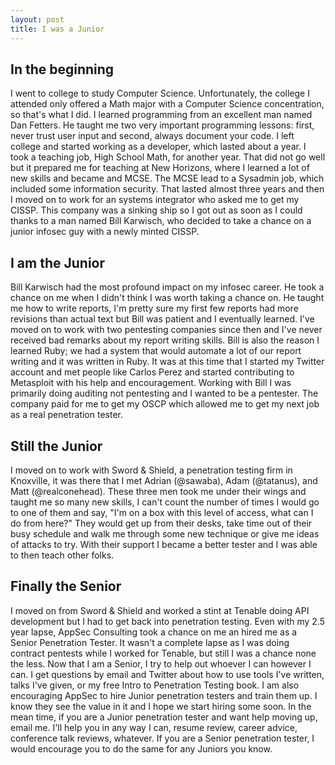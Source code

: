 ```yaml
---
layout: post
title: I was a Junior
---
```


## In the beginning
I went to college to study Computer Science. Unfortunately, the college I attended only offered a Math major with a Computer Science concentration, so that's what I did. I learned programming from an excellent man named Dan Fetters. He taught me two very important programming lessons: first, never trust user input and second, always document your code. I left college and started working as a developer, which lasted about a year. I took a teaching job, High School Math, for another year. That did not go well but it prepared me for teaching at New Horizons, where I learned a lot of new skills and became and MCSE. The MCSE lead to a Sysadmin job, which included some information security. That lasted almost three years and then I moved on to work for an systems integrator who asked me to get my CISSP. This company was a sinking ship so I got out as soon as I could thanks to a man named Bill Karwisch, who decided to take a chance on a junior infosec guy with a newly minted CISSP.

## I am the Junior
Bill Karwisch had the most profound impact on my infosec career. He took a chance on me when I didn't think I was worth taking a chance on. He taught me how to write reports, I'm pretty sure my first few reports had more revisions than actual text but Bill was patient and I eventually learned. I've moved on to work with two pentesting companies since then and I've never received bad remarks about my report writing skills. Bill is also the reason I learned Ruby; we had a system that would automate a lot of our report writing and it was written in Ruby. It was at this time that I started my Twitter account and met people like Carlos Perez and started contributing to Metasploit with his help and encouragement. Working with Bill I was primarily doing auditing not pentesting and I wanted to be a pentester. The company paid for me to get my OSCP which allowed me to get my next job as a real penetration tester.

## Still the Junior
I moved on to work with Sword & Shield, a penetration testing firm in Knoxville, it was there that I met Adrian (@sawaba), Adam (@tatanus), and Matt (@realconehead). These three men took me under their wings and taught me so many new skills, I can't count the number of times I would go to one of them and say, "I'm on a box with this level of access, what can I do from here?" They would get up from their desks, take time out of their busy schedule and walk me through some new technique or give me ideas of attacks to try. With their support I became a better tester and I was able to then teach other folks.

## Finally the Senior
I moved on from Sword & Shield and worked a stint at Tenable doing API development but I had to get back into penetration testing. Even with my 2.5 year lapse, AppSec Consulting took a chance on me an hired me as a Senior Penetration Tester. It wasn't a complete lapse as I was doing contract pentests while I worked for Tenable, but still I was a chance none the less. Now that I am a Senior, I try to help out whoever I can however I can. I get questions by email and Twitter about how to use tools I've written, talks I've given, or my free Intro to Penetration Testing book. I am also encouraging AppSec to hire Junior penetration testers and train them up. I know they see the value in it and I hope we start hiring some soon. In the mean time, if you are a Junior penetration tester and want help moving up, email me. I'll help you in any way I can, resume review, career advice, conference talk reviews, whatever. If you are a Senior penetration tester, I would encourage you to do the same for any Juniors you know.
